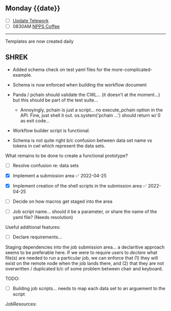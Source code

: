 ## Monday {{date}}

- [ ] [Update Telework](https://docs.google.com/spreadsheets/d/16AZZBiKL1s6eGgH2KFiJPnD8-TjRsC0HYy4Qdmbr358/edit#gid=0)
- [ ] 0830AM [NPPS Coffee](https://bnl.zoomgov.com/j/16157150845?pwd=NXNqTi9ZWEFBKzYwRXQ5U3NXU1dBZz09)

------------------------------------------------------------

Templates are now created daily

SHREK
---

- Added schema check on test yaml files for the more-complicated-example.
- Schema is now enforced when building the workflow document
- Panda / pchain should validate the CWL... (it doesn't at the moment...) but this should be part of the test suite...
	- Annoyingly, pchain is just a script... no execute_pchain option in the API.  Fine, just shell it out.  os.system('pchain ...')  should return w/ 0 as exit code...

- Workflow builder script is functional.
- Schema is not quite right b/c confusion between data set name vs tokens in cwl which represent the data sets.

What remains to be done to create a functional prototype?
- [ ] Resolve confusion re: data sets
- [x] Implement a submission area ✅ 2022-04-25
- [x] Implement creation of the shell scripts in the submission area ✅ 2022-04-25
- [ ] Decide on how macros get staged into the area
- [ ] Job script name... should it be a parameter, or share the name of the yaml file?  (Needs resolution)


Useful additional features: 
- [ ] Declare requirements...

Staging dependencies into the job submission area...  a declaritive approach seems to be preferable here.  If we were to require users to *declare* what file(s) are needed to run a particular job, we can enforce that (1) they will exist on the remote node when the job lands there, and (2) that they are not overwritten / duplicated b/c of some problem between chair and keyboard.

TODO: 
- [ ] Building job scripts... needs to map each data set to an arguement to the script


JobResources: